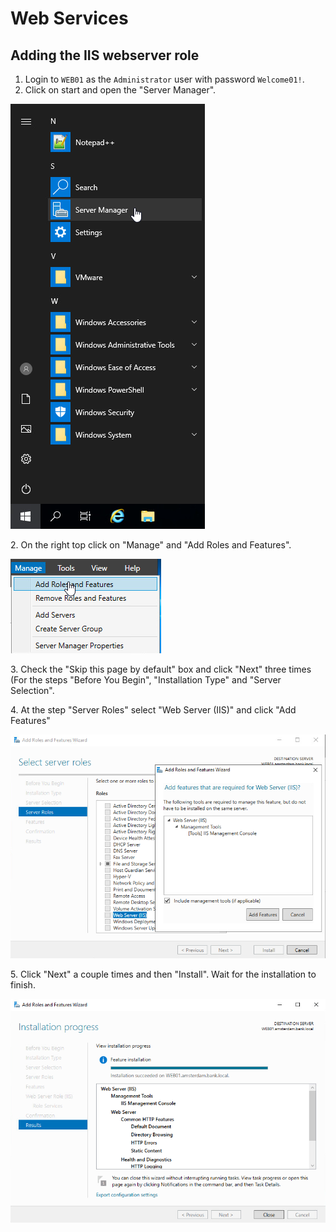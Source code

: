 # Web Services

## Adding the IIS webserver role

1. Login to `WEB01` as the `Administrator` user with password `Welcome01!`.
2. Click on start and open the "Server Manager".

![](<../../../.gitbook/assets/image (1) (1) (1) (1) (1).png>)

2\. On the right top click on "Manage" and "Add Roles and Features".

![](<../../../.gitbook/assets/image (27).png>)

3\. Check the "Skip this page by default" box and click "Next" three times (For the steps "Before You Begin", "Installation Type" and "Server Selection".

4\. At the step "Server Roles" select "Web Server (IIS)" and click "Add Features"

![](<../../../.gitbook/assets/image (46) (1) (1) (1).png>)

5\. Click "Next" a couple times and then "Install". Wait for the installation to finish.

![](<../../../.gitbook/assets/image (12).png>)
